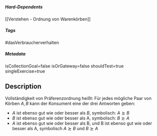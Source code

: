 ##### Hard-Dependents

[[Verstehen - Ordnung von Warenkörben]]

##### Tags

#dasVerbraucherverhalten

##### Metadata

isCollectionGoal=false
isOrGateway=false
shouldTest=true
singleExercise=true

## Description

Vollständigkeit von Präferenzordnung heißt:
Für jedes mögliche Paar von Körben $A, B$ kann der Konsument eine der drei Antworten geben:

- $A$ ist ebenso gut wie oder besser als $B$, symbolisch: $A\succsim B$
- $B$ ist ebenso gut wie oder besser als A, symbolisch: $B\succsim A$
- $A$ ist ebenso gut wie oder besser als B, und B ist ebenso gut wie oder besser als A, symbolisch $A\succsim B$ und
  $B\succsim A$
